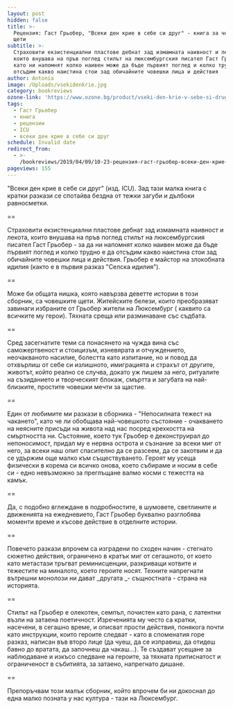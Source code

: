 ```yaml
---
layout: post
hidden: false
title: >-
  Рецензия: Гаст Грьобер, "Всеки ден крие в себе си друг" - книга за човешките
  щети
subtitle: >-
  Страховити екзистенциални пластове дебнат зад измамната наивност и лекота,
  които внушава на пръв поглед стилът на люксембургския писател Гаст Грьобер,
  като ни напомнят колко наивен може да бъде първият поглед и колко трудно е да
  отсъдим какво наистина стои зад обичайните човешки лица и действия
author: Antonia
image: /Uploads/vsekidenkrie.jpg
category: bookreviews
ozone-link: 'https://www.ozone.bg/product/vseki-den-krie-v-sebe-si-drug/'
tags:
  - Гаст Грьобер
  - книга
  - рецензии
  - ICU
  - всеки ден крие в себе си друг
schedule: Invalid date
redirect_from:
  - >-
    /bookreviews/2019/04/09/10-23-рецензия-гаст-грьобер-всеки-ден-крие-в-себе-си-друг-книга-за-човешките-щети
pageviews: 155
---
```

"Всеки ден крие в себе си друг" (изд. ICU). Зад тази малка книга с кратки разкази се спотайва бездна от тежки загуби и дълбоки равносметки. 

\==

Страховити екзистенциални пластове дебнат зад измамната наивност и лекота, които внушава на пръв поглед стилът на люксембургския писател Гаст Грьобер - за да ни напомнят колко наивен може да бъде първият поглед и колко трудно е да отсъдим какво наистина стои зад обичайните човешки лица и действия. Грьобер е майстор на злокобната идилия (както е в първия разказ "Селска идилия").

\==

Може би общата нишка, която навързва деветте истории в този сборник, са човешките щети. Житейските белези, които преобразяват завинаги избраните от Грьобер жители на Люксембург ( каквито са всичките му герои). Тяхната среща или разминаване със съдбата. 

\==

Сред засегнатите теми са понасянето на чужда вина със саможертвеност и стоицизъм, изневярата и отчуждението, неочакваното насилие, болестта като изпитание, но и повод да отхвърлиш от себе си излишното, имиграцията и страхът от другите, животът, който реално се случва, докато уж пишем за него, ритуалите на съзиданието и творческият блокаж, смъртта и загубата на най-близките, простите човешки мечти за щастие.

\==

Един от любимите ми разкази в сборника - "Непосилната тежест на чакането", като че ли обобщава най-човешкото състояние - очакването на неясните присъди на живота над нас посред крехкостта на смъртността ни. Състояние, което тук Грьобер е деконструирал до непоносимост, придал му е нервна острота и съзнание за всеки миг от него, за всеки наш опит спасително да се разсеем, да се закотвим и да се удържим още малко към съществуването. Героят му усеща физически в корема си всичко онова, което събираме и носим в себе си - едно невъзможно за преглъщане валмо косми с тежестта на камък.

\==

Да, с подобно вглеждане в подробностите, в шумовете, светлините и движенията на ежедневието, Гаст Грьобер буквално разглобява моменти време и късове действие в отделните истории. 

\==

Повечето разкази впрочем са изградени по сходен начин - стегнато сюжетно действия, ограничено в кратък миг от сегашното, от което като метастази тръгват реминисценции, разкриващи котвите и тежестите на миналото, което героите носят. Техните напрегнати вътрешни монолози ни дават _другата _- същностната - страна на историята. 

\==

Стилът на Грьобер е олекотен, семпъл, почистен като рана, с латентни възли на затаена поетичност. Изреченията му често са кратки, насечени, в сегашно време, и описват прости действия, понякога почти като инструкции, които героите следват - като в споменатия горе разказ, написан във второ лице (да чуеш, да се изправиш, да отидеш бавно до вратата, да започнеш да чакаш...). Те създават усещане за наблюдаване и изкъсо следване на героите, за тяхната притиснатост и ограниченост в събитията, за затаено, напрегнато дишане. 

\==

Препоръчвам този малък сборник, който впрочем би ни докоснал до една малко позната у нас култура - тази на Люксембург.
